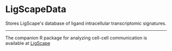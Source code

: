 
# LigScapeData

<!-- badges: start -->
<!-- badges: end -->

Stores LigScape's database of ligand intracellular transcriptomic signatures.

<hr>

The companion R package for analyzing cell-cell communication is available at
[LigScape](https://github.com/yingxinac/LigScape/)






